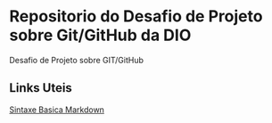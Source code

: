 # Repositorio do Desafio de Projeto sobre Git/GitHub da DIO
Desafio de Projeto sobre GIT/GitHub

## Links Uteis
[Sintaxe Basica Markdown](https://www.markdownguide.org/basic-syntax/)

